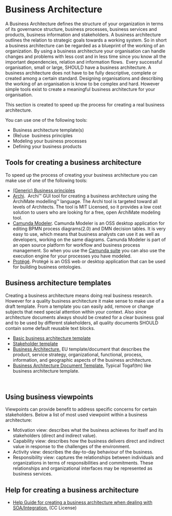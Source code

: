 # Business Architecture


A Business Architecture defines the structure of your organization in
terms of its governance structure, business processes, business services
and products, business information and stakeholders. A business
architecture outlines the relation to strategic goals towards a working
system. So in short a business architecture can be regarded as a
blueprint of the working of an organization. By using a business
architecture your organisation can handle changes and problems with less
cost and in less time since you know all the important dependencies,
relation and information flows.  Every successful organisation, small or
large, SHOULD have a business architecture. A business architecture does
not have to be fully descriptive, complete or created among a certain
standard. Designing organisations and describing the working of an
organisation is know to be complex and hard. However simple tools exist
to create a meaningful business architecture for your organisation.

This section is created to speed up the process for creating a real
business architecture.

You can use one of the following tools:

-   Business architecture template(s)
-   (Re)use  business principles
-   Modeling your business processes
-   Defining your business products

## Tools for creating a business architecture


To speed up the process of creating your business architecture you can
make use of one of the following tools:

-   [(Generic) Business
    principles](https://nocomplexity.com/business-principles/)
-   [Archi](http://www.archimatetool.com/).  Archi™ GUI tool for
    creating a business architecture using the ArchiMate
    modelling™ language. The Archi tool is targeted toward all levels
    of Architects. The tool is MIT Licensed, so it provides a low cost
    solution to users who are looking for a free, open ArchiMate
    modeling tool.
-   [Camunda Modeler](https://camunda.org/download/modeler/). Camunda
    Modeler is an OSS desktop application for editing BPMN
    process diagrams(2.0) and DMN decision tables. It is very easy to
    use, which means that business analysts can use it as well as
    developers, working on the same diagrams. Camunda Modeler is part of
    an open source platform for workflow and business
    process management. So when you use the [Camunda
    suite](https://camunda.org/) you can also use the execution engine
    for your processes you have modeled.
-   [Protégé](http://protege.stanford.edu/). Protégé is an OSS web or
    desktop application that can be used for building
    business ontologies.

## Business architecture templates


Creating a business architecture means doing real business research.
However for a quality business architecture it make sense to make use of
a draft template. From a template you can easily add, remove or change
subjects that need special attention within your context. Also since
architecture documents always should be created for a clear business
goal and to be used by different stakeholders, all quality documents
SHOULD contain some default reusable text blocks.

-   [Basic business architecture
    template](https://nocomplexity.com/basic-business-architecture-template/)
-   [Stakeholder
    template](https://nocomplexity.com/stakeholder-template/)
-   [Business Architecture.](https://ec.europa.eu/eurostat/cros/system/files/BA%20for%20validation.pdf_en)
    EU template/document that describes the product, service strategy,
    organizational, functional, process, information, and geographic
    aspects of the business architecture.
-   [Business Architecture
    Document Template.](http://opensdlc.org/support-files/SDLC-RUP-Control-of-Quality-Records.pdf)
    Typical Togaf(tm) like business architecture template.

 

## Using business viewpoints


Viewpoints can provide benefit to address specific concerns for certain
stakeholders. Below a list of most used viewpoint within a business
architecture:

-   Motivation view: describes what the business achieves for itself and
    its stakeholders (direct and indirect value).
-   Capability view: describes how the business delivers direct and
    indirect value in response to the challenges of the environment.
-   Activity view: describes the day-to-day behaviour of the business.
-   Responsibility view: captures the relationships between individuals
    and organizations in terms of responsibilities and commitments.
    These  relationships and organizational interfaces may be
    represented as business services.

## Help for creating a business architecture


-   [Help Guide for creating a business architecture when dealing
    with SOA/Integration.](http://www.soablueprint.com/yahoo_site_admin/assets/docs/SOAPOpinion_BusinessArchitecture.49175900.pdf)
    (CC License)

 

 